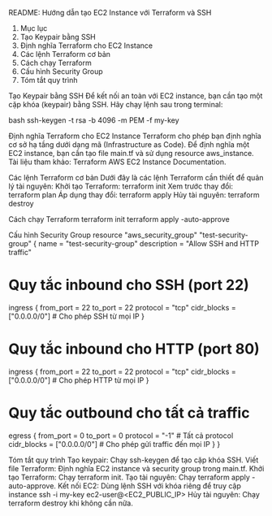 README: Hướng dẫn tạo EC2 Instance với Terraform và SSH
1. Mục lục
2. Tạo Keypair bằng SSH
3. Định nghĩa Terraform cho EC2 Instance
4. Các lệnh Terraform cơ bản
5. Cách chạy Terraform
6. Cấu hình Security Group
7. Tóm tắt quy trình

Tạo Keypair bằng SSH
Để kết nối an toàn với EC2 instance, bạn cần tạo một cặp khóa (keypair) bằng SSH. Hãy chạy lệnh sau trong terminal:

bash
ssh-keygen -t rsa -b 4096 -m PEM -f my-key

Định nghĩa Terraform cho EC2 Instance
Terraform cho phép bạn định nghĩa cơ sở hạ tầng dưới dạng mã (Infrastructure as Code). Để định nghĩa một EC2 instance, bạn cần tạo file main.tf và sử dụng resource aws_instance.
Tài liệu tham khảo: Terraform AWS EC2 Instance Documentation.

Các lệnh Terraform cơ bản
Dưới đây là các lệnh Terraform cần thiết để quản lý tài nguyên:
Khởi tạo Terraform:
terraform init
Xem trước thay đổi:
terraform plan
Áp dụng thay đổi:
terraform apply
Hủy tài nguyên:
terraform destroy

Cách chạy Terraform
terraform init
terraform apply -auto-approve

Cấu hình Security Group
resource "aws_security_group" "test-security-group" {
  name        = "test-security-group"
  description = "Allow SSH and HTTP traffic"

  # Quy tắc inbound cho SSH (port 22)
  ingress {
    from_port   = 22
    to_port     = 22
    protocol    = "tcp"
    cidr_blocks = ["0.0.0.0/0"]  # Cho phép SSH từ mọi IP
  }

  # Quy tắc inbound cho HTTP (port 80)
  ingress {
    from_port   = 22
    to_port     = 22
    protocol    = "tcp"
    cidr_blocks = ["0.0.0.0/0"]  # Cho phép HTTP từ mọi IP
  }

  # Quy tắc outbound cho tất cả traffic
  egress {
    from_port   = 0
    to_port     = 0
    protocol    = "-1"           # Tất cả protocol
    cidr_blocks = ["0.0.0.0/0"]  # Cho phép gửi traffic đến mọi IP
  }
}

Tóm tắt quy trình
Tạo keypair: Chạy ssh-keygen để tạo cặp khóa SSH.
Viết file Terraform: Định nghĩa EC2 instance và security group trong main.tf.
Khởi tạo Terraform: Chạy terraform init.
Tạo tài nguyên: Chạy terraform apply -auto-approve.
Kết nối EC2: Dùng lệnh SSH với khóa riêng để truy cập instance
ssh -i my-key ec2-user@<EC2_PUBLIC_IP>
Hủy tài nguyên: Chạy terraform destroy khi không cần nữa.
